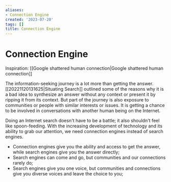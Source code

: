 ```yaml
---
aliases:
- Connection Engine
created: '2023-07-20'
tags: []
title: Connection Engine
---
```


# Connection Engine

Inspiration: [[Google shattered human connection|Google shattered human connection]]

The information-seeking journey is a lot more than getting the answer. [[20221120131625|Situating Search]] outlined some of the reasons why it is a bad idea to synthesize an answer without any context or present it by ripping it from its context. But part of the journey is also exposure to communities or people with similar interests or issues. It is getting a chance to be involved in conversations with another human being on the Internet.

Doing an Internet search doesn't have to be a battle; it also shouldn't feel like spoon-feeding. With the increasing development of technology and its ability to grab our attention, we need connection engines instead of search engines.

- Connection engines give you the ability and access to get the answer, while search engines give you the answer directly;
- Search engines can come and go, but communities and our connections rarely do;
- Search engines give you one voice, but communities and connections give you diverse voices and leave the choice to you;
